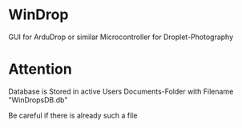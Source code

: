 # WinDrop
GUI for ArduDrop or similar Microcontroller for Droplet-Photography

# Attention
Database is Stored in active Users Documents-Folder with Filename "WinDropsDB.db"

Be careful if there is already such a file
